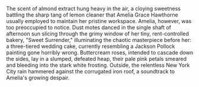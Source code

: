 The scent of almond extract hung heavy in the air, a cloying sweetness battling the sharp tang of lemon cleaner that Amelia Grace Hawthorne usually employed to maintain her pristine workspace.  Amelia, however, was too preoccupied to notice.  Dust motes danced in the single shaft of afternoon sun slicing through the grimy window of her tiny, rent-controlled bakery, "Sweet Surrender," illuminating the chaotic masterpiece before her: a three-tiered wedding cake, currently resembling a Jackson Pollock painting gone horribly wrong.  Buttercream roses, intended to cascade down the sides, lay in a slumped, defeated heap, their pale pink petals smeared and bleeding into the stark white frosting.  Outside, the relentless New York City rain hammered against the corrugated iron roof, a soundtrack to Amelia's growing despair.
